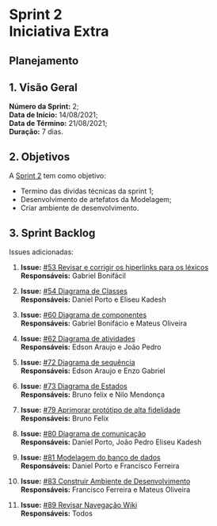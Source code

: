 # Sprint 2 <br> <span class="rotulo-extra">Iniciativa Extra</span>

## Planejamento 

## 1. Visão Geral
**Número da Sprint:** 2;<br>
**Data de Início:** 14/08/2021;<br>
**Data de Término:** 21/08/2021;<br>
**Duração:** 7 dias.<br>


## 2. Objetivos
A [Sprint 2](https://github.com/UnBArqDsw2021-1/2021.1_G6_Curumim/milestone/4) tem como objetivo:

- Termino das dividas técnicas da sprint 1;<br>
- Desenvolvimento de artefatos da Modelagem;<br>
- Criar ambiente de desenvolvimento.<br>



## 3. Sprint Backlog
Issues adicionadas: 


1. **Issue:** [#53 Revisar e corrigir os hiperlinks para os léxicos](https://github.com/UnBArqDsw2021-1/2021.1_G6_Curumim/issues/53)<br>
**Responsáveis:** Gabriel Bonifácil<br>

2. **Issue:** [#54 Diagrama de Classes](https://github.com/UnBArqDsw2021-1/2021.1_G6_Curumim/issues/54)<br>
**Responsáveis:** Daniel Porto e Eliseu Kadesh<br>

3. **Issue:** [#60 Diagrama de componentes](https://github.com/UnBArqDsw2021-1/2021.1_G6_Curumim/issues/60)<br>
**Responsáveis:** Gabriel Bonifácio e Mateus Oliveira<br>

4. **Issue:** [#62 Diagrama de atividades](https://github.com/UnBArqDsw2021-1/2021.1_G6_Curumim/issues/62)<br>
**Responsáveis:** Edson Araujo e João Pedro<br>

5. **Issue:** [#72 Diagrama de sequência](https://github.com/UnBArqDsw2021-1/2021.1_G6_Curumim/issues/72)<br>
**Responsáveis:** Edson Araujo e Enzo Gabriel<br>

6. **Issue:** [#73 Diagrama de Estados](https://github.com/UnBArqDsw2021-1/2021.1_G6_Curumim/issues/73)<br>
**Responsáveis:** Bruno felix e Nilo Mendonça<br>

7. **Issue:** [#79 Aprimorar protótipo de alta fidelidade](https://github.com/UnBArqDsw2021-1/2021.1_G6_Curumim/issues/79)<br>
**Responsáveis:** Bruno Felix<br>

8. **Issue:** [#80 Diagrama de comunicação](https://github.com/UnBArqDsw2021-1/2021.1_G6_Curumim/issues/80)<br>
**Responsáveis:** Daniel Porto, João Pedro Eliseu Kadesh<br>

9. **Issue:** [#81 Modelagem do banco de dados](https://github.com/UnBArqDsw2021-1/2021.1_G6_Curumim/issues/81)<br>
**Responsáveis:** Daniel Porto e Francisco Ferreira<br>

10. **Issue:** [#83 Construir Ambiente de Desenvolvimento](https://github.com/UnBArqDsw2021-1/2021.1_G6_Curumim/issues/83)<br>
**Responsáveis:** Francisco Ferreira e Mateus Oliveira<br>

11. **Issue:** [#89 Revisar Navegação Wiki](https://github.com/UnBArqDsw2021-1/2021.1_G6_Curumim/issues/89)<br>
**Responsáveis:** Todos <br>